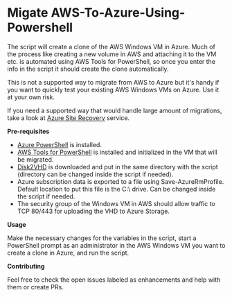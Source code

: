 # Migate AWS-To-Azure-Using-Powershell
The script will create a clone of the AWS Windows VM in Azure. Much of the process like creating a new volume in AWS and attaching it to the VM etc. is automated using AWS Tools for PowerShell, so once you enter the info in the script it should create the clone automatically.

This is not a supported way to migrate from AWS to Azure but it's handy if you want to quickly test your existing AWS Windows VMs on Azure. Use it at your own risk.

If you need a supported way that would handle large amount of migrations, take a look at [Azure Site Recovery](https://azure.microsoft.com/en-us/services/site-recovery/) service.

**Pre-requisites**

- [Azure PowerShell](https://github.com/Azure/azure-powershell) is installed.
- [AWS Tools for PowerShell](https://aws.amazon.com/powershell/) is installed and initialized in the VM that will be migrated.
- [Disk2VHD](https://technet.microsoft.com/en-us/sysinternals/ee656415.aspx) is downloaded and put in the same directory with the script (directory can be changed inside the script if needed).
- Azure subscription data is exported to a file using Save-AzureRmProfile. Default location to put this file is the C:\ drive. Can be changed inside the script if needed.
- The security group of the Windows VM in AWS should allow traffic to TCP 80/443 for uploading the VHD to Azure Storage.

**Usage**

Make the necessary changes for the variables in the script, start a PowerShell prompt as an administrator in the AWS Windows VM you want to create a clone in Azure, and run the script.

**Contributing**

Feel free to check the open issues labeled as enhancements and help with them or create PRs.
